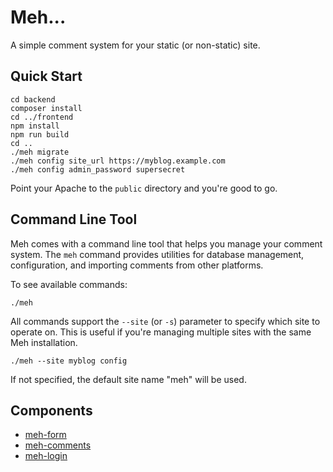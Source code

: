 # Meh...


A simple comment system for your static (or non-static) site.


## Quick Start

    cd backend
    composer install
    cd ../frontend
    npm install
    npm run build
    cd ..
    ./meh migrate
    ./meh config site_url https://myblog.example.com
    ./meh config admin_password supersecret

Point your Apache to the `public` directory and you're good to go.

## Command Line Tool

Meh comes with a command line tool that helps you manage your comment system. The `meh` command provides utilities for database management, configuration, and importing comments from other platforms.

To see available commands:

    ./meh


All commands support the `--site` (or `-s`) parameter to specify which site to operate on. This is useful if you're managing multiple sites with the same Meh installation.

    ./meh --site myblog config

If not specified, the default site name "meh" will be used.


## Components

* [meh-form](./frontend/src/components/meh-form/readme.md)
* [meh-comments](./frontend/src/components/meh-comments/readme.md)
* [meh-login](./frontend/src/components/meh-login/readme.md)
